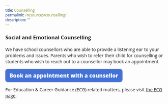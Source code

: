 ```yaml
---
title: Counselling
permalink: /resources/counselling/
description: ""
---
```

<style type="text/css">
@import url('https://fonts.googleapis.com/css2?family=Open+Sans&display=swap');  

body, * { font-family: 'Open Sans', sans-serif !important; }
.bp-container h1 { letter-spacing: normal !important; font-weight: 300 !important;}
</style>

<style type="text/css">
	.this-bunch-css-code-is-to-style-the-button {}
		
.button {display: inline-flex; max-width: 400px text-align: center; font-size:  1.2em; color: #fff !important; border: 1px solid #4372d6; background-color: #4372d6; flex-basis: 240px; border-radius: 8px; padding: 8px 12px; font-weight: 900; text-decoration: none !important; box-shadow: 0px 0px 3px rgba(0, 0, 0, .4); margin-bottom: 0 !important; justify-content: center;}
	
.button:hover {opacity: .5 !important; transition: .3s;}
</style>

### Social and Emotional Counselling

We have school counsellors who are able to provide a listening ear to your problems and issues. Parents who wish to refer their child for counselling or students who wish to reach out to a counsellor may book an appointment.

<a class="button" href="https://form.gov.sg/602f6a99cdb3880011704567">Book an appointment with a counsellor</a>

For Education & Career Guidance (ECG) related matters, please visit [the ECG page](/resources/ecg/).